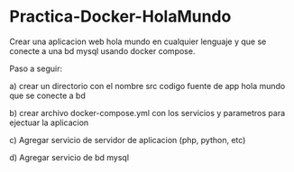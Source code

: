 # Practica-Docker-HolaMundo
Crear una aplicacion web hola mundo en cualquier lenguaje y que se conecte a una bd mysql usando docker compose. 

Paso a seguir:

a) crear un directorio con el nombre src codigo fuente de app hola mundo que se conecte a bd

b) crear archivo docker-compose.yml con los servicios y parametros para ejectuar la aplicacion

c) Agregar servicio de servidor de aplicacion (php, python, etc)

d) Agregar servicio de bd mysql
